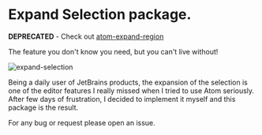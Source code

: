 # Expand Selection package.

**DEPRECATED** - Check out [atom-expand-region](https://github.com/aki77/atom-expand-region)

The feature you don't know you need, but you can't live without!

![expand-selection](https://raw.github.com/mrolla/expand-selection/master/docs/expand-selection.gif)

Being a daily user of JetBrains products, the expansion of the selection is one of the editor features I really missed when I tried to use Atom seriously.
After few days of frustration, I decided to implement it myself and this package is the result.

For any bug or request please open an issue.
